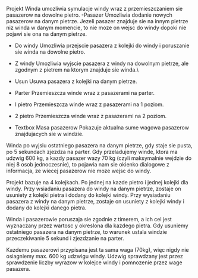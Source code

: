 Projekt Winda umozliwia symulacje windy wraz z przemieszczaniem sie pasazerow na dowolne pietro.
-Pasazer
Umozliwia dodanie nowych pasazerow na danym pietrze.
Jezeli pasazer znajduje sie na innym pietrze niz winda w danym momencie, to nie moze on wejsc do windy dopoki nie pojawi sie ona na danym pietrze.

- Do windy
Umozliwia przejscie pasazera z kolejki do windy i poruszanie sie winda na dowolne pietro.

- Z windy
Umozliwia wyjscie pasazera z windy na dowolnym pietrze, ale zgodnym z pietrem na ktorym znajduje sie winda.\

- Usun
Usuwa pasazera z kolejki na danym pietrze.

- Parter 
Przemieszcza winde wraz z pasazerami na parter.

- I pietro 
Przemieszcza winde wraz z pasazerami na 1 poziom.

- 2 pietro 
Przemieszcza winde wraz z pasazerami na 2 poziom.

- Textbox Masa pasazerow 
Pokazuje aktualna sume wagowa pasazerow znajdujacych sie w windzie.

Winda po wyjsiu ostatniego pasazera na danym pietrze, gdy staje sie pusta, po 5 sekundach zjezdza na parter.
Gdy przeladujemy winde, ktora ma udzwig 600 kg, a kazdy pasazer wazy 70 kg (czyli maksymalnie wejdzie do niej 8 osob jednoczesnie),
to pojawia nam sie okienko dialogowe z informacja, ze wiecej pasazerow nie moze wejsc do windy.

Projekt bazuje na 4 kolejkach. Po jednej na kazde pietro i jednej kolejki dla windy. 
Przy wsiadaniu pasazera do windy na danym pietrze, zostaje on usuniety z kolejki pietra i dodany do kolejki windy. 
Przy wysiadaniu pasazera z windy na danym pietrze, zostaje on usuniety z kolejki windy i dodany do kolejki danego pietra.

Winda i pasazerowie poruszaja sie zgodnie z timerem, a ich cel jest wyznaczany przez wartosc y okreslona dla kazdego pietra.
Gdy usuniemy ostatniego pasazera na danym pietrze, to warunek ustala windzie przeczekiwanie 5 sekund i zjezdzanie na parter.

Kazdemu pasazerowi przypisana jest ta sama waga (70kg), więc nigdy nie osiagniemy max. 600 kg udzwigu windy. 
Udzwig sprawdzany jest przez sprawdzenie liczby wyrazow w kolejce windy i pomnozenie przez wage pasazera.


